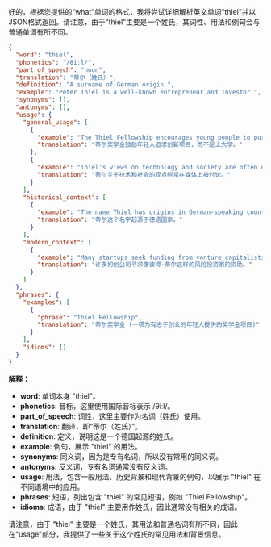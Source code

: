 好的，根据您提供的“what”单词的格式，我将尝试详细解析英文单词“thiel”并以JSON格式返回。请注意，由于"thiel"主要是一个姓氏，其词性、用法和例句会与普通单词有所不同。

```json
{
  "word": "thiel",
  "phonetics": "/θiːl/",
  "part_of_speech": "noun",
  "translation": "蒂尔（姓氏）",
  "definition": "A surname of German origin.",
  "example": "Peter Thiel is a well-known entrepreneur and investor.",
  "synonyms": [],
  "antonyms": [],
  "usage": {
    "general_usage": [
      {
        "example": "The Thiel Fellowship encourages young people to pursue innovative projects instead of attending college.",
        "translation": "蒂尔奖学金鼓励年轻人追求创新项目，而不是上大学。"
      },
      {
        "example": "Thiel's views on technology and society are often discussed in the media.",
        "translation": "蒂尔关于技术和社会的观点经常在媒体上被讨论。"
      }
    ],
    "historical_context": [
      {
        "example": "The name Thiel has origins in German-speaking countries.",
        "translation": "蒂尔这个名字起源于德语国家。"
      }
    ],
    "modern_context": [
      {
        "example": "Many startups seek funding from venture capitalists like Peter Thiel.",
        "translation": "许多初创公司寻求像彼得·蒂尔这样的风险投资家的资助。"
      }
    ]
  },
  "phrases": {
    "examples": [
      {
        "phrase": "Thiel Fellowship",
        "translation": "蒂尔奖学金 (一项为有志于创业的年轻人提供的奖学金项目)"
      }
    ],
    "idioms": []
  }
}
```

**解释：**

*   **word**: 单词本身 "thiel"。
*   **phonetics**: 音标，这里使用国际音标表示 /θiːl/。
*   **part\_of\_speech**: 词性，这里主要作为名词（姓氏）使用。
*   **translation**: 翻译，即“蒂尔（姓氏）”。
*   **definition**: 定义，说明这是一个德国起源的姓氏。
*   **example**: 例句，展示 "thiel" 的用法。
*   **synonyms**: 同义词，因为是专有名词，所以没有常用的同义词。
*   **antonyms**: 反义词，专有名词通常没有反义词。
*   **usage**: 用法，包含一般用法、历史背景和现代背景的例句，以展示 "thiel" 在不同语境中的应用。
*   **phrases**: 短语，列出包含 "thiel" 的常见短语，例如 "Thiel Fellowship"。
*   **idioms**: 成语，由于 "thiel" 主要用作姓氏，因此通常没有相关的成语。

请注意，由于 "thiel" 主要是一个姓氏，其用法和普通名词有所不同，因此在“usage”部分，我提供了一些关于这个姓氏的常见用法和背景信息。
 